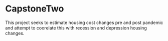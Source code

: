 # CapstoneTwo
This project seeks to estimate housing cost changes pre and post pandemic and attempt to coorelate this with recession and depression housing changes.
